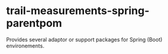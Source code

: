 # trail-measurements-spring-parentpom

Provides several adaptor or support packages for Spring (Boot) environements.